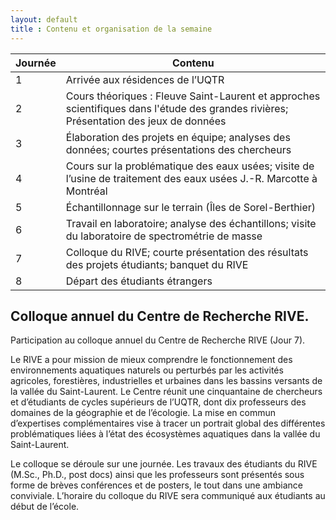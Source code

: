 ```yaml
---
layout: default
title : Contenu et organisation de la semaine
---
```


|Journée|Contenu|
|---|---|
|1|Arrivée aux résidences de l’UQTR|
|2|Cours théoriques : Fleuve Saint-Laurent et approches scientifiques dans l'étude des grandes rivières; Présentation des jeux de données|
|3|Élaboration des projets en équipe; analyses des données; courtes présentations des chercheurs|
|4|Cours sur la problématique des eaux usées; visite de l’usine de traitement des eaux usées J.-R. Marcotte à Montréal|.
|5|Échantillonnage sur le terrain (Îles de Sorel-Berthier)|
|6|Travail en laboratoire; analyse des échantillons; visite du laboratoire de spectrométrie de masse|
|7|Colloque du RIVE; courte présentation des résultats des projets étudiants; banquet du RIVE|
|8|Départ des étudiants étrangers|


## Colloque annuel du Centre de Recherche RIVE. 
Participation au colloque annuel du Centre de Recherche RIVE (Jour 7).

Le RIVE a pour mission de mieux comprendre le fonctionnement des environnements aquatiques naturels ou perturbés par les activités agricoles, forestières, industrielles et urbaines dans les bassins versants de la vallée du Saint-Laurent. Le Centre réunit une cinquantaine de chercheurs et d’étudiants de cycles supérieurs de l’UQTR, dont dix professeurs des domaines de la géographie et de l’écologie. La mise en commun d’expertises complémentaires vise à tracer un portrait global des différentes problématiques liées à l’état des écosystèmes aquatiques dans la vallée du Saint-Laurent.

Le colloque se déroule sur une journée. Les travaux des étudiants du RIVE (M.Sc., Ph.D., post docs) ainsi que les professeurs sont présentés sous forme de brèves conférences et de posters, le tout dans une ambiance conviviale. L’horaire du colloque du RIVE sera communiqué aux étudiants au début de l’école. 
